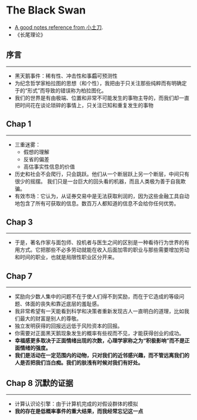 # The Black Swan

* [A good notes reference from 小土刀](https://github.com/wdxtub/WDXpeak/blob/master/1.0/World/black-swan-quote.md).
* 《长尾理论》
## 序言
---
* 黑天鹅事件：稀有性、冲击性和事**后**可预测性
* 为纪念哲学家柏拉图的思想（和个性），我把由于只关注那些纯粹而有明确定于的“形式”而导致的错误称为柏拉图化。
* 我们的世界是有由极端、位置和非常不可能发生的事物主导的，而我们却一直把时间花在谈论琐碎的事情上，只关注已知和重复发生的事物
## Chap 1
---
* 三重迷雾：
  * 假想的理解  
  * 反省的偏差
  * 高估事实性信息的价值
* 历史和社会不会爬行，只会跳跃。他们从一个断层跃上另一个断层，中间只有很少的摇摆。 我们只是一台巨大的回头看的机器，而且人类极为善于自我欺骗。
* 有效市场：它认为，从证券交易中是无法获取利润的，因为这些金融工具自动地包含了所有可获取的信息。数百万人都知道的信息不会给你任何优势。
## Chap 3
---
* 于是，著名作家与面包师、投机者与医生之间的区别是一种看待行为世界的有用方式。它把那些不必多劳动就能在收入后面加零的职业与那些需要增加劳动和时间的职业，也就是局限性职业区分开来。
## Chap 7
---
* 奖励向少数人集中的问题不在于使人们得不到奖励，而在于它造成的等级问题、体面的丧失和靠近底层的羞耻感。
* 我非常希望有一天能看到科学和决策者重新发现古人一直明白的道理，比如我们最大的财富是别人的尊敬。
* 独立发明获得的回报远远低于风险资本的回报。
* 你需要对正面黑天鹅现象发生的概率有些视而不见，才能获得创业的成功。
* **幸福感更多取决于正面情绪出现的次数，心理学家称之为“积极影响”而不是正面情绪的强度。**
* **我们是活动在一定范围内的动物，只对我们的近邻感兴趣，而不管远离我们的人是否把我们当白痴。我们的肤浅有时候对我们有好处。**
## Chap 8 沉默的证据
---
* 计算认识论引擎：由于计算机完成的对假设群体的模拟
* **我的存在是低概率事件的重大结果，而我经常忘记这一点**

